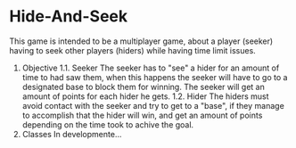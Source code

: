 # Hide-And-Seek
This game is intended to be a multiplayer game, about a player (seeker) having to seek other players (hiders) while having time limit issues.

1. Objective
  1.1. Seeker
      The seeker has to "see" a hider for an amount of time to had saw them, when this happens the seeker will have to go to a designated       base to block them for winning. The seeker will get an amount of points for each hider he gets.
  1.2. Hider
      The hiders must avoid contact with the seeker and try to get to a "base", if they manage to accomplish that the hider will win, and       get an amount of points depending on the time took to achive the goal.
2. Classes
    In developmente...

